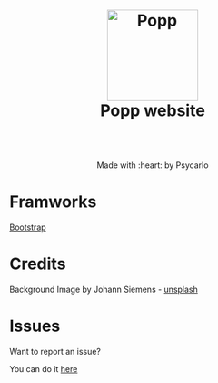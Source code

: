 <h1 align="center">
  <img src="https://i.imgur.com/0Rk1JZr.png" alt="Popp" width="160">
  <br>
  Popp website
  <br>
  <br>
</h1>

<p align="center">
  <br>
  Made with :heart: by Psycarlo
  <br>
</p>

# Framworks

[Bootstrap](https://getbootstrap.com/)

# Credits

Background Image by Johann Siemens - [unsplash](https://unsplash.com/photos/EPy0gBJzzZU)

# Issues

Want to report an issue?

You can do it [here](https://github.com/Psycarlo/popp-website/issues)
